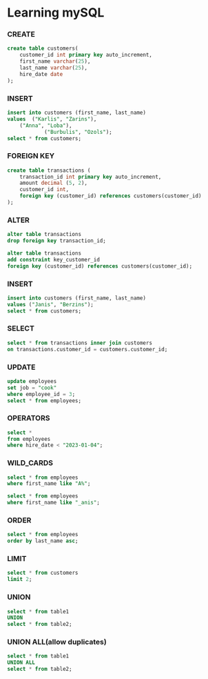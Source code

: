 # Learning mySQL

### CREATE

```SQL
create table customers(
	customer_id int primary key auto_increment,
	first_name varchar(25), 
	last_name varchar(25),
	hire_date date
);
```

### INSERT
```SQL
insert into customers (first_name, last_name)
values 	("Karlis", "Zarins"),
	("Anna", "Loba"),
        	("Burbulis", "Ozols");
select * from customers;
```

### FOREIGN KEY
```SQL
create table transactions (
	transaction_id int primary key auto_increment,
	amount decimal (5, 2), 
	customer_id int, 
    foreign key (customer_id) references customers(customer_id)
);
```

### ALTER
```SQL
alter table transactions
drop foreign key transaction_id;
```
```SQL
alter table transactions
add constraint key_customer_id
foreign key (customer_id) references customers(customer_id);
```

### INSERT
```SQL
insert into customers (first_name, last_name)
values ("Janis", "Berzins");
select * from customers;
```

### SELECT
```SQL
select * from transactions inner join customers
on transactions.customer_id = customers.customer_id;
```
   
### UPDATE
```SQL
update employees
set job = "cook"
where employee_id = 3;
select * from employees;
```

### OPERATORS
```SQL
select *
from employees 
where hire_date < "2023-01-04";
```

### WILD_CARDS
```SQL
select * from employees 
where first_name like "A%";
```
```SQL
select * from employees 
where first_name like "_anis";
```
### ORDER
```SQL
select * from employees
order by last_name asc;
```

### LIMIT
```SQL
select * from customers
limit 2;
```

### UNION
```SQL
select * from table1
UNION
select * from table2;
```

### UNION ALL(allow duplicates)
```SQL
select * from table1
UNION ALL
select * from table2;
```
